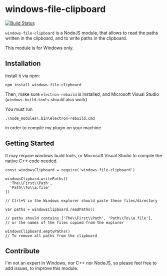 # windows-file-clipboard

[![Build Status](https://travis-ci.com/Smiley32/windows-file-clipboard.svg?branch=master)](https://travis-ci.com/Smiley32/windows-file-clipboard) 


`windows-file-clipboard` is a NodeJS module, that allows to read the paths written in the clipboard, and to write paths in the clipboard.

This module is for Windows only.

## Installation

Install it via npm:
```
npm install windows-file-clipboard
```

Then, make sure `electron-rebuild` is installed, and Microsoft Visual Studio (`windows-build-tools` should also work)

You must run
```
.\node_modules\.bin\electron-rebuild.cmd
```
in order to compile my plugin on your machine.

## Getting Started

It may require windows build tools, or Microsoft Visual Studio to compile the native C++ code needed.

```
const windowsClipboard = require('windows-file-clipboard')

windowsClipbard.writePaths([
  'The\\First\\Path',
  'Path\\To\\a.file'
])

// Ctrl+V in the Windows explorer should paste these files/directory

var paths = windowsClipboard.readPaths()

// paths should contains ['The\\First\\Path', 'Path\\To\\a.file'],
// or the names of the files copied from the explorer

windowsClipboard.emptyPaths()
// To remove all paths from the clipboard
```

## Contribute

I'm not an expert in Windows, nor C++ nor NodeJS, so please feel free to add issues, to improve this module.

